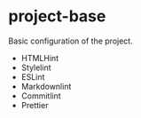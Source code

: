 # project-base

Basic configuration of the project.

- HTMLHint
- Stylelint
- ESLint
- Markdownlint
- Commitlint
- Prettier
